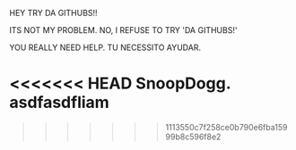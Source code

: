 HEY TRY DA GITHUBS!! 


ITS NOT MY PROBLEM.
NO, I REFUSE TO TRY 'DA GITHUBS!'


YOU REALLY NEED HELP.
TU NECESSITO AYUDAR.

<<<<<<< HEAD
SnoopDogg.
asdfasdfliam
=======
>>>>>>> 1113550c7f258ce0b790e6fba15999b8c596f8e2
